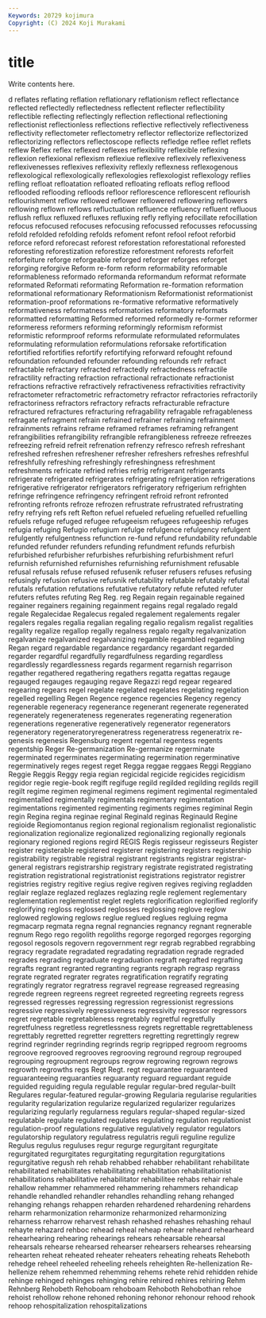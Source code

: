 ```yaml
---
Keywords: 20729 kojimura
Copyright: (C) 2024 Koji Murakami
---
```


# title

Write contents here.



d reflates reflating reflation reflationary reflationism reflect reflectance reflected
reflectedly reflectedness reflectent reflecter reflectibility reflectible reflecting reflectingly reflection reflectional
reflectioning reflectionist reflectionless reflections reflective reflectively reflectiveness reflectivity reflectometer reflectometry
reflector reflectorize reflectorized reflectorizing reflectors reflectoscope reflects refledge reflee reflet
reflets reflew Reflex reflex reflexed reflexes reflexibility reflexible reflexing reflexion
reflexional reflexism reflexiue reflexive reflexively reflexiveness reflexivenesses reflexives reflexivity reflexly
reflexness reflexogenous reflexological reflexologically reflexologies reflexologist reflexology reflies refling refloat
refloatation refloated refloating refloats reflog reflood reflooded reflooding refloods refloor
reflorescence reflorescent reflourish reflourishment reflow reflowed reflower reflowered reflowering reflowers
reflowing reflown reflows refluctuation refluence refluency refluent refluous reflush reflux
refluxed refluxes refluxing refly reflying refocillate refocillation refocus refocused refocuses
refocusing refocussed refocusses refocussing refold refolded refolding refolds refoment refont
refool refoot reforbid reforce reford reforecast reforest reforestation reforestational reforested
reforesting reforestization reforestize reforestment reforests reforfeit reforfeiture reforge reforgeable reforged
reforger reforges reforget reforging reforgive Reform re-form reform reformability reformable
reformableness reformado reformanda reformandum reformat reformate reformated Reformati reformating Reformation
re-formation reformation reformational reformationary Reformationism Reformationist reformationist reformation-proof reformations re-formative
reformative reformatively reformativeness reformatness reformatories reformatory reformats reformatted reformatting Reformed
reformed reformedly re-former reformer reformeress reformers reforming reformingly reformism reformist
reformistic reformproof reforms reformulate reformulated reformulates reformulating reformulation reformulations reforsake
refortification refortified refortifies refortify refortifying reforward refought refound refoundation refounded
refounder refounding refounds refr refract refractable refractary refracted refractedly refractedness
refractile refractility refracting refraction refractional refractionate refractionist refractions refractive refractively
refractiveness refractivities refractivity refractometer refractometric refractometry refractor refractories refractorily refractoriness
refractors refractory refracts refracturable refracture refractured refractures refracturing refragability refragable
refragableness refragate refragment refrain refrained refrainer refraining refrainment refrainments refrains
reframe reframed reframes reframing refrangent refrangibilities refrangibility refrangible refrangibleness refreeze
refreezes refreezing refreid refreit refrenation refrenzy refresco refresh refreshant refreshed
refreshen refreshener refresher refreshers refreshes refreshful refreshfully refreshing refreshingly refreshingness
refreshment refreshments refricate refried refries refrig refrigerant refrigerants refrigerate refrigerated
refrigerates refrigerating refrigeration refrigerations refrigerative refrigerator refrigerators refrigeratory refrigerium refrighten
refringe refringence refringency refringent refroid refront refronted refronting refronts refroze
refrozen refrustrate refrustrated refrustrating refry refrying refs reft Refton refuel
refueled refueling refuelled refuelling refuels refuge refuged refugee refugeeism refugees
refugeeship refuges refugia refuging Refugio refugium refulge refulgence refulgency refulgent
refulgently refulgentness refunction re-fund refund refundability refundable refunded refunder refunders
refunding refundment refunds refurbish refurbished refurbisher refurbishes refurbishing refurbishment refurl
refurnish refurnished refurnishes refurnishing refurnishment refusable refusal refusals refuse refused
refusenik refuser refusers refuses refusing refusingly refusion refusive refusnik refutability
refutable refutably refutal refutals refutation refutations refutative refutatory refute refuted
refuter refuters refutes refuting Reg Reg. reg Regain regain regainable
regained regainer regainers regaining regainment regains regal regalado regald regale
Regalecidae Regalecus regaled regalement regalements regaler regalers regales regalia regalian
regaling regalio regalism regalist regalities regality regalize regallop regally regalness
regalo regalty regalvanization regalvanize regalvanized regalvanizing regamble regambled regambling Regan
regard regardable regardance regardancy regardant regarded regarder regardful regardfully regardfulness
regarding regardless regardlessly regardlessness regards regarment regarnish regarrison regather regathered
regathering regathers regatta regattas regauge regauged regauges regauging regave Regazzi
regd regear regeared regearing regears regel regelate regelated regelates regelating
regelation regelled regelling Regen Regence regence regencies Regency regency regenerable
regeneracy regenerance regenerant regenerate regenerated regenerately regenerateness regenerates regenerating regeneration
regenerations regenerative regeneratively regenerator regenerators regeneratory regeneratoryregeneratress regeneratress regeneratrix re-genesis
regenesis Regensburg regent regental regentess regents regentship Reger Re-germanization Re-germanize
regerminate regerminated regerminates regerminating regermination regerminative regerminatively reges regest reget
Regga reggae reggaes Reggi Reggiano Reggie Reggis Reggy regia regian
regicidal regicide regicides regicidism regidor regie regie-book regift regifuge regild
regilded regilding regilds regill regilt regime regimen regimenal regimens regiment
regimental regimentaled regimentalled regimentally regimentals regimentary regimentation regimentations regimented regimenting
regiments regimes regiminal Regin regin Regina regina reginae reginal Reginald
reginas Reginauld Regine regioide Regiomontanus region regional regionalism regionalist regionalistic
regionalization regionalize regionalized regionalizing regionally regionals regionary regioned regions regird
REGIS Regis regisseur regisseurs Register register registerable registered registerer registering
registers registership registrability registrable registral registrant registrants registrar registrar-general registrars
registrarship registrary registrate registrated registrating registration registrational registrationist registrations registrator
registrer registries registry regitive regius regive regiven regives regiving regladden
reglair reglaze reglazed reglazes reglazing regle reglement reglementary reglementation reglementist
reglet reglets reglorification reglorified reglorify reglorifying regloss reglossed reglosses reglossing
reglove reglow reglowed reglowing reglows reglue reglued reglues regluing regma
regmacarp regmata regna regnal regnancies regnancy regnant regnerable regnum Rego
rego regolith regoliths regorge regorged regorges regorging regosol regosols regovern
regovernment regr regrab regrabbed regrabbing regracy regradate regradated regradating regradation
regrade regraded regrades regrading regraduate regraduation regraft regrafted regrafting regrafts
regrant regranted regranting regrants regraph regrasp regrass regrate regrated regrater
regrates regratification regratify regrating regratingly regrator regratress regravel regrease regreased
regreasing regrede regreen regreens regreet regreeted regreeting regreets regress regressed
regresses regressing regression regressionist regressions regressive regressively regressiveness regressivity regressor
regressors regret regretable regretableness regretably regretful regretfully regretfulness regretless regretlessness
regrets regrettable regrettableness regrettably regretted regretter regretters regretting regrettingly regrew
regrind regrinder regrinding regrinds regrip regripped regroom regrooms regroove regrooved
regrooves regrooving reground regroup regrouped regrouping regroupment regroups regrow regrowing
regrown regrows regrowth regrowths regs Regt Regt. regt reguarantee reguaranteed
reguaranteeing reguaranties reguaranty reguard reguardant reguide reguided reguiding regula regulable
regular regular-bred regular-built Regulares regular-featured regular-growing Regularia regularise regularities regularity
regularization regularize regularized regularizer regularizes regularizing regularly regularness regulars regular-shaped
regular-sized regulatable regulate regulated regulates regulating regulation regulationist regulation-proof regulations
regulative regulatively regulator regulators regulatorship regulatory regulatress regulatris reguli reguline
regulize Regulus regulus reguluses regur regurge regurgitant regurgitate regurgitated regurgitates
regurgitating regurgitation regurgitations regurgitative regush reh rehab rehabbed rehabber rehabilitant
rehabilitate rehabilitated rehabilitates rehabilitating rehabilitation rehabilitationist rehabilitations rehabilitative rehabilitator rehabilitee
rehabs rehair rehale rehallow rehammer rehammered rehammering rehammers rehandicap rehandle
rehandled rehandler rehandles rehandling rehang rehanged rehanging rehangs rehappen reharden
rehardened rehardening rehardens reharm reharmonization reharmonize reharmonized reharmonizing reharness reharrow
reharvest rehash rehashed rehashes rehashing rehaul rehayte rehazard rehboc rehead
reheal reheap rehear reheard rehearheard rehearhearing rehearing rehearings rehears rehearsable
rehearsal rehearsals rehearse rehearsed rehearser rehearsers rehearses rehearsing rehearten reheat
reheated reheater reheaters reheating reheats Reheboth rehedge reheel reheeled reheeling
reheels reheighten Re-hellenization Re-hellenize rehem rehemmed rehemming rehems rehete rehid
rehidden rehide rehinge rehinged rehinges rehinging rehire rehired rehires rehiring
Rehm Rehnberg Rehobeth Rehoboam rehoboam Rehoboth Rehobothan rehoe rehoist rehollow
rehone rehoned rehoning rehonor rehonour rehood rehook rehoop rehospitalization rehospitalizations
